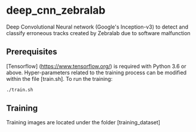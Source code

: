 # deep_cnn_zebralab
Deep Convolutional Neural network (Google's Inception-v3) to detect and classify erroneous tracks created by Zebralab due to software malfunction

## Prerequisites
[Tensorflow] (https://www.tensorflow.org/) is required with Python 3.6 or above.
Hyper-parameters related to the training process can be modified within the file [train.sh].
To run the training:
```bash
./train.sh
```

## Training
Training images are located under the folder [training_dataset]
